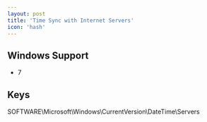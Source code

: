 ```yaml
---
layout: post
title: 'Time Sync with Internet Servers'
icon: 'hash'
---
```


## Windows Support

- 7



## Keys

SOFTWARE\Microsoft\Windows\CurrentVersion\DateTime\Servers

